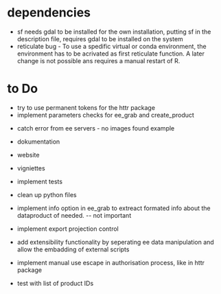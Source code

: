 # dependencies

* sf needs gdal to be installed for the own installation, putting sf in the description file, requires gdal to be installed on the system
* reticulate bug - To use a spedific virtual or conda environment, the environment has to be acrivated as first reticulate function. A later change is not possible ans requires a manual restart of R. 

# to Do

+ try to use permanent tokens for the httr package
+ implement parameters checks for ee_grab and create_product
* catch error from ee servers - no images found example
* dokumentation
* website
* vigniettes
* implement tests
* clean up python files

* implement info option in ee_grab to extreact formated info about the dataproduct of needed. -- not important

* implement export projection control
* add extensibility functionality by seperating ee data manipulation and allow the embadding of external scripts
* implement manual use escape in authorisation process, like in httr package
* test with list of product IDs
